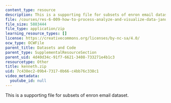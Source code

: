 ```yaml
---
content_type: resource
description: This is a supporting file for subsets of enron email dataset.
file: /courses/res-6-009-how-to-process-analyze-and-visualize-data-january-iap-2012/7c438ec209b473170b66c4bb76c338c1_kenneth.zip
file_size: 5883444
file_type: application/zip
learning_resource_types: []
license: https://creativecommons.org/licenses/by-nc-sa/4.0/
ocw_type: OCWFile
parent_title: Datasets and Code
parent_type: SupplementalResourceSection
parent_uid: 4d40d34c-91f7-6621-3408-733271e4b1c3
resourcetype: Other
title: kenneth.zip
uid: 7c438ec2-09b4-7317-0b66-c4bb76c338c1
video_metadata:
  youtube_id: null
---
```

This is a supporting file for subsets of enron email dataset.